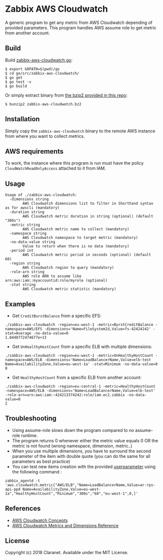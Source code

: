 # Zabbix AWS Cloudwatch

A generic program to get any metric from AWS Cloudwatch depending of provided parameters.
This program handles AWS assume role to get metric from another account.

## Build

Build [zabbix-aws-cloudwatch.go](zabbix-aws-cloudwatch.go):

    $ export GOPATH=$(pwd)/go
    $ cd go/src/zabbix-aws-cloudwatch/
    $ go get
    $ go test -v
    $ go build

Or simply extract binary from [the bzip2 provided in this repo](https://bitbucket.org/morea/zabbix/downloads/zabbix-aws-cloudwatch.bz2):

    $ bunzip2 zabbix-aws-cloudwatch.bz2

## Installation

Simply copy the `zabbix-aws-cloudwatch` binary to the remote AWS instance from where you want to collect metrics.

## AWS requirements

To work, the instance where this program is run must have the policy `CloudWatchReadOnlyAccess` attached to it from IAM.

## Usage

```
Usage of ./zabbix-aws-cloudwatch:
  -dimensions string
        AWS Cloudwatch dimensions list to filter in Shorthand syntax as for awscli (mandatory)
  -duration string
        AWS Cloudwatch metric duration in string (optional) (default "300s")
  -metric string
        AWS Cloudwatch metric name to collect (mandatory)
  -namespace string
        AWS Cloudwatch namespace to target metric (mandatory)
  -no-data-value string
        Value to return when there is no data (mandatory)
  -period int
        AWS Cloudwatch metric period in seconds (optional) (default 60)
  -region string
        AWS Cloudwatch region to query (mandatory)
  -role-arn string
        AWS role ARN to assume like arn:aws:iam::myaccountid:role/myrole (optional)
  -stat string
        AWS Cloudwatch metric statistic (mandatory)
```

## Examples

* Get `CreditBurstBalance` from a specific EFS:

```
./zabbix-aws-cloudwatch -region=eu-west-1 -metric=BurstCreditBalance -namespace=AWS/EFS -dimensions='Name=FileSystemId,Value=fs-42424242' -stat=Average -no-data-value=0
1.0440772474677e+13
```

* Get `UnHealthyHostCount` from a specific ELB with multiple dimensions:

```
./zabbix-aws-cloudwatch -region=eu-west-1 -metric=UnHealthyHostCount -namespace=AWS/ELB -dimensions='Name=LoadBalancerName,Value=elb-test Name=AvailabilityZone,Value=eu-west-1a' -stat=Minimum -no-data-value=0
0
```

* Get `HealthyHostCount` from a specific ELB from another account:

```
./zabbix-aws-cloudwatch -region=eu-central-1 -metric=HealthyHostCount -namespace=AWS/ELB -dimensions='Name=LoadBalancerName,Value=elb-test' -role-arn=arn:aws:iam::424213374242:role/iam.ec2.zabbix -no-data-value=0
2
```

## Troubleshooting

* Using assume-role slows down the program compared to no assume-role runtime.
* The program returns 0 whenever either the metric value equals 0 OR the metric is not found (wrong namespace, dimension, metric..)
* When you use multiple dimensions, you have to surround the second parameter of the item with double quote (you can do the same for all parameters as best practice)
* You can test new items creation with the provided [userparameter](../../../zabbix_agentd.d/aws.conf) using the following command :

```
zabbix_agentd -t 'aws.cloudwatch.metric["AWS/ELB","Name=LoadBalancerName,Value=ar-rps-api-ppd Name=AvailabilityZone,Value=eu-west-1a","HealthyHostCount","Minimum","300s","60","eu-west-1",0,]'
```

## References

* [AWS Cloudwatch Concepts](https://docs.aws.amazon.com/AmazonCloudWatch/latest/monitoring/cloudwatch_concepts.html)
* [AWS Cloudwatch Metrics and Dimensions Reference](https://docs.aws.amazon.com/AmazonCloudWatch/latest/monitoring/CW_Support_For_AWS.html)

## License

Copyright (c) 2018 Claranet. Available under the MIT License.
